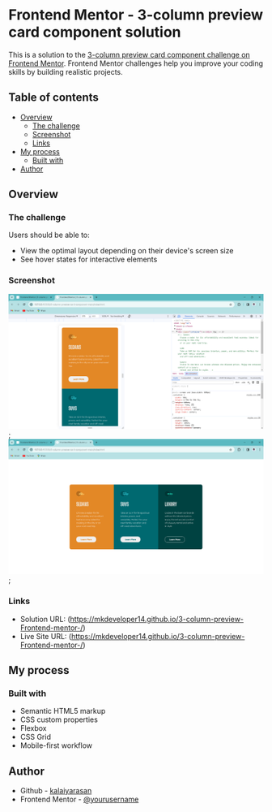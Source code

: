 # Frontend Mentor - 3-column preview card component solution

This is a solution to the [3-column preview card component challenge on Frontend Mentor](https://www.frontendmentor.io/challenges/3column-preview-card-component-pH92eAR2-). Frontend Mentor challenges help you improve your coding skills by building realistic projects. 

## Table of contents

- [Overview](#overview)
  - [The challenge](#the-challenge)
  - [Screenshot](#screenshot)
  - [Links](#links)
- [My process](#my-process)
  - [Built with](#built-with)
- [Author](#author)

## Overview

### The challenge

Users should be able to:

- View the optimal layout depending on their device's screen size
- See hover states for interactive elements

### Screenshot

![Mobile](./images/Screenshot%202023-12-26%20185704%20Mobile.png);
![Desktop](./images/Screenshot%202023-12-26%20185505%20%20Desktop.png);

### Links

- Solution URL: (https://mkdeveloper14.github.io/3-column-preview-Frontend-mentor-/)
- Live Site URL: (https://mkdeveloper14.github.io/3-column-preview-Frontend-mentor-/)

## My process

### Built with

- Semantic HTML5 markup
- CSS custom properties
- Flexbox
- CSS Grid
- Mobile-first workflow

## Author

- Github - [kalaiyarasan](https://github.com/MKDEVELOPER14)
- Frontend Mentor - [@yourusername](https://www.frontendmentor.io/profile/MKDEVEVLOPER)
